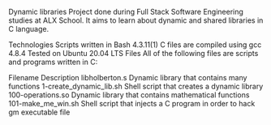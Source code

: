 Dynamic libraries
Project done during Full Stack Software Engineering studies at ALX School. It aims to learn about dynamic and shared libraries in C language.

Technologies
Scripts written in Bash 4.3.11(1)
C files are compiled using gcc 4.8.4
Tested on Ubuntu 20.04 LTS
Files
All of the following files are scripts and programs written in C:

Filename	Description
libholberton.s	Dynamic library that contains many functions
1-create_dynamic_lib.sh	Shell script that creates a dynamic library
100-operations.so	Dynamic library that contains mathematical functions
101-make_me_win.sh	Shell script that injects a C program in order to hack gm executable file
